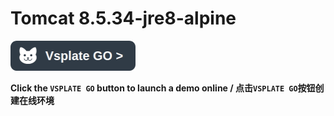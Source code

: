 # Tomcat 8.5.34-jre8-alpine

<a href="https://www.vsplate.com/?docker-compose=https://github.com/vsplate/dcenvs/tomcat/8.5.34-jre8-alpine"><img alt="VSPLATE GO" src="https://raw.githubusercontent.com/vsplate/images/master/vsgo_btn.png" width="200px"></a>

**Click the `VSPLATE GO` button to launch a demo online / 点击`VSPLATE GO`按钮创建在线环境**
